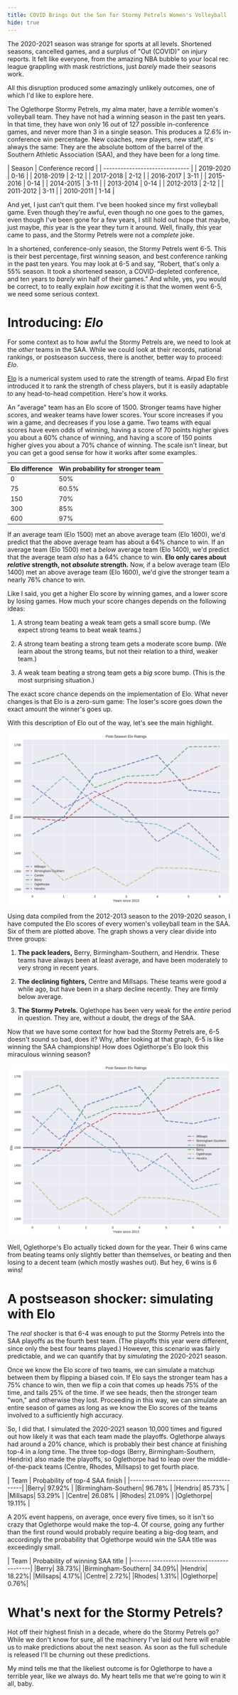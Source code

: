 ```yaml
---
title: COVID Brings Out the Sun for Stormy Petrels Women's Volleyball
hide: true
---
```


The 2020-2021 season was strange for sports at all levels. Shortened seasons,
cancelled games, and a surplus of "Out (COVID)" on injury reports. It felt like
everyone, from the amazing NBA bubble to your local rec league grappling with
mask restrictions, just *barely* made their seasons work.

All this disruption produced some amazingly unlikely outcomes, one of which I'd
like to explore here.

The Oglethorpe Stormy Petrels, my alma mater, have a *terrible* women's
volleyball team. They have not had a winning season in the past ten years. In
that time, they have won only 16 out of 127 possible in-conference games, and
never more than 3 in a single season. This produces a *12.6%* in-conference win
percentage. New coaches, new players, new staff, it's always the same: They are
the absolute bottom of the barrel of the Southern Athletic Association (SAA),
and they have been for a long time.

| Season     | Conference record |
| ------------------------------ |
| 2019-2020 | 0-16 |
 | 2018-2019 | 2-12 |
 | 2017-2018 | 2-12 |
 | 2016-2017 | 3-11 |
 | 2015-2016 | 0-14 |
 | 2014-2015 | 3-11 |
 | 2013-2014 | 0-14 |
 | 2012-2013 | 2-12 |
 | 2011-2012 | 3-11 |
 | 2010-2011 | 1-14 |

And yet, I just can't quit them. I've been hooked since my first volleyball
game. Even though they're awful, even though no one goes to the games, even
though I've been gone for a few years, I still hold out hope that maybe, just
maybe, *this* year is the year they turn it around. Well, finally, *this* year
came to pass, and the Stormy Petrels were not a *complete* joke.

In a shortened, conference-only season, the Stormy Petrels went 6-5. This is
their best percentage, first winning season, and best conference ranking in the
past ten years. You may look at 6-5 and say, "Robert, that's only a 55% season.
It took a shortened season, a COVID-depleted conference, and ten years to
*barely* win half of their games." And while, yes, you would be correct, to to
really explain *how exciting* it is that the women went 6-5, we need some
serious context.

# Introducing: *Elo*

For some context as to how awful the Stormy Petrels are, we need to look at the
*other* teams in the SAA. While we could look at their records, national
rankings, or postseason success, there is another, better way to proceed:
*Elo*.

[Elo](https://en.wikipedia.org/wiki/Elo_rating_system) is a numerical system
used to rate the strength of teams. Arpad Elo first introduced it to rank the
strength of chess players, but it is easily adaptable to any head-to-head
competition. Here's how it works.

An "average" team has an Elo score of 1500. Stronger teams have higher scores,
and weaker teams have lower scores. Your score increases if you win a game, and
decreases if you lose a game. Two teams with equal scores have even odds of
winning, having a score of 70 points higher gives you about a 60% chance of
winning, and having a score of 150 points higher gives you about a 70% chance
of winning. The scale isn't linear, but you can get a good sense for how it
works after some examples.

| Elo difference | Win probability for stronger team |
|----------------|-----------------------------------|
|0|50%|
|75|60.5%|
|150|70%|
|300|85%|
|600|97%|

If an average team (Elo 1500) met an above average team (Elo 1600), we'd
predict that the above average team has about a 64% chance to win. If an
average team (Elo 1500) met a *below* average team (Elo 1400), we'd predict
that the average team *also* has a 64% chance to win. **Elo only cares about
*relative* strength, not *absolute* strength.** Now, if a below average team
(Elo 1400) met an above average team (Elo 1600), we'd give the stronger team
a nearly 76% chance to win.

Like I said, you get a higher Elo score by winning games, and a lower score by
losing games. How much your score changes depends on the following ideas:

1. A strong team beating a weak team gets a small score bump. (We expect strong
   teams to beat weak teams.)

2. A strong team beating a strong team gets a moderate score bump. (We learn
   about the strong teams, but not their relation to a third, weaker team.)

3. A weak team beating a strong team gets a *big* score bump. (This is the most
   surprising situation.)

The exact score chance depends on the implementation of Elo. What never changes
is that Elo is a zero-sum game: The loser's score goes down the exact amount
the winner's goes up.

With this description of Elo out of the way, let's see the main highlight.

![Elo scores](/images/elo.png)

Using data compiled from the 2012-2013 season to the 2019-2020 season, I have
computed the Elo scores of every women's volleyball team in the SAA. Six of
them are plotted above. The graph shows a very clear divide into three groups:

1. **The pack leaders,** Berry, Birmingham-Southern, and Hendrix. These teams
   have always been at least average, and have been moderately to very strong
   in recent years.

2. **The declining fighters,** Centre and Millsaps. These teams were good
   a while ago, but have been in a sharp decline recently. They are firmly below average.

3. **The Stormy Petrels.** Oglethope has been very weak for the *entire* period
   in question. They are, without a doubt, the dregs of the SAA.

Now that we have some context for how bad the Stormy Petrels are, 6-5 doesn't
sound so bad, does it? Why, after looking at that graph, 6-5 is like winning
the SAA championship! How does Oglethorpe's Elo look this miraculous winning
season?

![Elo redux](/images/elo2.png)

Well, Oglethorpe's Elo actually ticked down for the year. Their 6 wins came
from beating teams only slightly better than themselves, or beating and then
losing to a decent team (which mostly washes out). But hey, 6 wins is 6 wins!

# A postseason shocker: simulating with Elo

The *real* shocker is that 6-4 was enough to put the Stormy Petrels into the
SAA playoffs as the fourth best team. (The playoffs this year were different,
since only the best four teams played.) However, this scenario was fairly
predictable, and we can quantify that by *simulating* the 2020-2021 season.

Once we know the Elo score of two teams, we can simulate a matchup between them
by flipping a biased coin. If Elo says the stronger team has a 75% chance to
win, then we flip a coin that comes up heads 75% of the time, and tails 25% of
the time. If we see heads, then the stronger team "won," and otherwise they
lost. Proceeding in this way, we can simulate an entire season of games as long
as we know the Elo scores of the teams involved to a sufficiently high
accuracy.

So, I did that. I simulated the 2020-2021 season 10,000 times and figured out
how likely it was that each team made the playoffs. Oglethorpe always had
around a 20% chance, which is probably their best chance at finishing top-4 in
a *long* time. The three top-dogs (Berry, Birmingham-Southern, Hendrix) also
made the playoffs, so Oglethorpe had to leap over the middle-of-the-pack teams
(Centre, Rhodes, Millsaps) to get fourth place.

| Team | Probability of top-4 SAA finish |
|----------------------------------------|
|Berry|                  97.92% |
|Birmingham-Southern|    96.78% |
|Hendrix|                85.73% |
|Millsaps|               53.29% |
|Centre|                 26.08% |
|Rhodes|                 21.09% |
|Oglethorpe|             19.11% |

A 20% event happens, on average, once every five times, so it isn't so crazy
that Oglethorpe would make the top-4. Of course, going any further than the
first round would probably require beating a big-dog team, and accordingly the
probability that Oglethorpe would win the SAA title was exceedingly small.

| Team | Probability of winning SAA title |
|------------------------------------------|
|Berry|                  38.73%|
|Birmingham-Southern|    34.09%|
|Hendrix|                18.22%|
|Millsaps|               4.17%|
|Centre|                 2.72%|
|Rhodes|                 1.31%|
|Oglethorpe|             0.76%|

# What's next for the Stormy Petrels?

Hot off their highest finish in a decade, where do the Stormy Petrels go? While
we don't know for sure, all the machinery I've laid out here will enable us to
make predictions about the next season. As soon as the full schedule is
released I'll be churning out these predictions.

My mind tells me that the likeliest outcome is for Oglethorpe to have
a terrible year, like we always do. My heart tells me that we're going to win
it all, baby.
